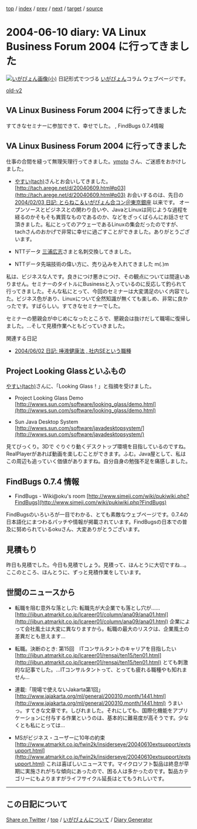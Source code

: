 [top](../index.html) 
 / [index](index.html) 
 / [prev](https://igapyon.github.io/diary/2004/ig040608.html) 
 / [next](https://igapyon.github.io/diary/2004/ig040615.html) 
 / [target](https://igapyon.github.io/diary/2004/ig040610.html) 
 / [source](https://github.com/igapyon/diary/blob/gh-pages/2004/ig040610.html.src.md) 

2004-06-10 diary: VA Linux Business Forum 2004 に行ってきました
=====================================================================================================
[![いがぴょん画像(小)](https://igapyon.github.io/diary/images/iga200306s.jpg "いがぴょん")](https://igapyon.github.io/diary/memo/memoigapyon.html) 日記形式でつづる [いがぴょん](https://igapyon.github.io/diary/memo/memoigapyon.html)コラム ウェブページです。

[old-v2](ig040610-orig.html)

## VA Linux Business Forum 2004 に行ってきました

すてきなセミナーに参加できて、幸せでした。 , FindBugs 0.7.4情報


## VA Linux Business Forum 2004 に行ってきました

仕事の合間を縫って無理矢理行ってきました。[ymoto](http://d.hatena.ne.jp/ymoto/) さん、ご迷惑をおかけしました。

* [やすい(tach)](http://tach.arege.net/d/)さんとお会いしてきました。
  [http://tach.arege.net/d/20040609.html#p03](http://tach.arege.net/d/20040609.html#p03)
  お会いするのは、先日の[2004/02/03 日記: とらねこ＆いがぴょん合コン＠東京銀座](ig040203.html) 以来です。
  オープンソースとビジネスとの関わり合いや、JavaとLinuxは同じような過程を経るのかそもそも異質なものであるのか、などをざっくばらんにお話させて頂きました。私にとってのアウェーであるLinuxの集会だったのですが、tachさんのおかげで非常に幸せに過ごすことができました。ありがとうございます。
  
* NTTデータ [三浦広志](http://www.da-cha.org/)さまと名刺交換してきました。
  
* NTTデータ先端技術の偉い方に、売り込みを入れてきました m(_._)m

私は、ビジネスな人です。良きにつけ悪きにつけ、その観点については間違いありません。セミナーのタイトルにBusinessと入っているのに反応して釣られて行ってきました。そんな私にとって、今回のセミナーは大変満足のいく内容でした。ビジネス色があり、Linuxについて全然知識が無くても楽しめ、非常に良かったです。すばらしい。すてきなセミナーでした。

セミナーの懇親会が中じめになったところで、懇親会は抜けだして職場に復帰しました。…そして見積作業へともどっていきました。

関連する日記

* [2004/06/02 日記: 唾液健康法 , 社内SEという職種](ig040602.html)

## Project Looking Glassといふもの

[やすい(tach)](http://tach.arege.net/d/)さんに、「Looking Glass！」と指摘を受けました。

* Project Looking Glass Demo
  [http://wwws.sun.com/software/looking_glass/demo.html](http://wwws.sun.com/software/looking_glass/demo.html)
  
* Sun Java Desktop System
  [http://wwws.sun.com/software/javadesktopsystem/](http://wwws.sun.com/software/javadesktopsystem/)

見てびっくり。3Dで ぐりぐり動くデスクトップ環境を目指しているのですね。RealPlayerがあれば動画を楽しむことができます。ふむ。Java屋として、私はこの周辺も追っていく価値がありますね。自分自身の勉強不足を痛感しました。

## FindBugs 0.7.4 情報

* FindBugs - Wiki@oku's room
  [http://www.simeji.com/wiki/pukiwiki.php?FindBugs](http://www.simeji.com/wiki/pukiwiki.php?FindBugs)

FindBugsのいろいろが一目でわかる、とても素敵なウェブページです。0.7.4の日本語化にまつわるパッチや情報が掲載されています。FindBugsの日本での普及に努められているokuさん、大変ありがとうございます。

## 見積もり

昨日も見積でした。今日も見積でしょう。見積って、ほんとうに大切ですね…。ここのところ、ほんとうに、ずっと見積作業をしています。

## 世間のニュースから

* 転職を阻む意外な落とし穴: 転職先が大企業でも落とし穴が……
  [http://jibun.atmarkit.co.jp/lcareer01/column/ana09/ana01.html](http://jibun.atmarkit.co.jp/lcareer01/column/ana09/ana01.html)
  企業によって会社風土は大変に異なりますから。転職の最大のリスクは、企業風土の差異だとも思えます…
  
* 転職。決断のとき: 第15回　ITコンサルタントのキャリアを目指したい
  [http://jibun.atmarkit.co.jp/lcareer01/rensai/ten15/ten01.html](http://jibun.atmarkit.co.jp/lcareer01/rensai/ten15/ten01.html)
  とても刺激的な記事でした。…ITコンサルタントって、とっても疲れる職種やも知れません…
  
* 連載:「現場で使えないJakarta第1回」
  [http://www.jajakarta.org/ml/general/200310.month/1441.html](http://www.jajakarta.org/ml/general/200310.month/1441.html)
  うまいっ。すてきな文章です。しびれました。それにしても、国際化機能をアプリケーションに付与する作業というのは、基本的に難易度が高そうです。少なくとも私にとっては…
  
* MSがビジネス・ユーザーに10年の約束
  [http://www.atmarkit.co.jp/fwin2k/insiderseye/20040610extsupport/extsupport.html](http://www.atmarkit.co.jp/fwin2k/insiderseye/20040610extsupport/extsupport.html)
  これは喜ばしいニュースです。マイクロソフト製品は終息が早期に実施されがちな傾向にあったので、困る人は多かったのです。製品カテゴリーにもよりますがライフサイクル延長はとてもうれしいです。

----------------------------------------------------------------------------------------------------

## この日記について

[Share on Twitter](https://twitter.com/intent/tweet?hashtags=igapyon%2Cdiary%2C%E3%81%84%E3%81%8C%E3%81%B4%E3%82%87%E3%82%93&text=VA+Linux+Business+Forum+2004+%E3%81%AB%E8%A1%8C%E3%81%A3%E3%81%A6%E3%81%8D%E3%81%BE%E3%81%97%E3%81%9F&url=https%3A%2F%2Figapyon.github.io%2Fdiary%2F2004%2Fig040610.html) / [top](../index.html) / [いがぴょんについて](https://igapyon.github.io/diary/memo/memoigapyon.html) / [Diary Generator](https://github.com/igapyon/igapyonv3)

